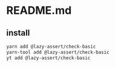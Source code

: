 # README.md

    

## install

```bash
yarn add @lazy-assert/check-basic
yarn-tool add @lazy-assert/check-basic
yt add @lazy-assert/check-basic
```

